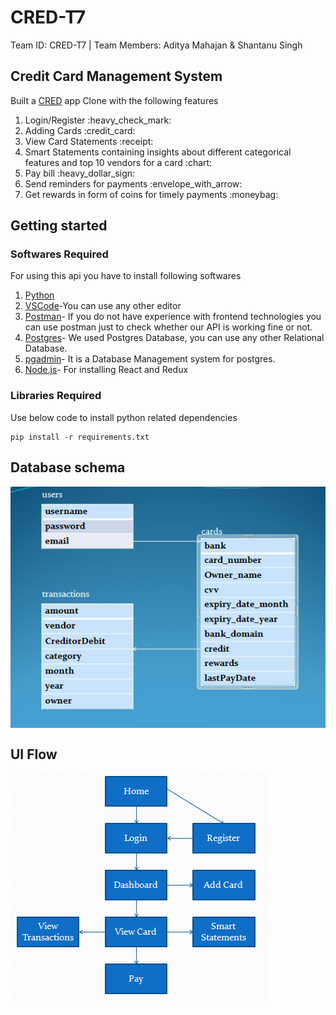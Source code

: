 # CRED-T7
Team ID: CRED-T7 | Team Members: Aditya Mahajan &amp; Shantanu Singh


## Credit Card Management System
Built a <a href="https://cred.club/">CRED</a> app Clone with the following features

<ol>
<li>Login/Register :heavy_check_mark:</li> 
<li>Adding Cards :credit_card:</li> 
<li>View Card Statements :receipt:</li> 
<li>Smart Statements containing insights about different categorical features and top 10 vendors for a card :chart:</li>  
<li>Pay bill :heavy_dollar_sign:</li> 
<li>Send reminders for payments :envelope_with_arrow:</li> 
<li>Get rewards in form of coins for timely payments :moneybag: </li> 
</ol>

## Getting started 

### Softwares Required

For using this api you have to install following softwares
1. [Python](https://www.python.org/)
2. [VSCode](https://code.visualstudio.com/)-You can use any other editor
3. [Postman](https://www.postman.com/)- If you do not have experience with frontend technologies you can use postman just to check whether our API is working fine or not.
4. [Postgres](https://www.postgresql.org/)- We used Postgres Database, you can use any other Relational Database.
5. [pgadmin](https://www.pgadmin.org/)- It is a Database Management system for postgres.
6. [Node.js](https://nodejs.org/en/download/)- For installing React and Redux

### Libraries Required
Use below code to install python related dependencies
```
pip install -r requirements.txt
```


## Database schema
<img src="https://github.com/Crio-Winter-of-Doing-2021/CRED-T7/blob/1bc2ef7562b86a4e631ee257d27c4b98f4374bf0/db_schema.PNG" alt="DBSCHEMA" align="center">

## UI Flow
<img src="ui_flow.PNG" alt="UIFLOW" align="center">
  
